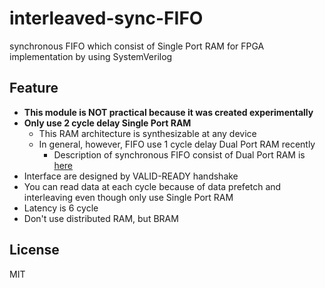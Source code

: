 # interleaved-sync-FIFO
synchronous FIFO which consist of Single Port RAM for FPGA implementation by using SystemVerilog

## Feature
- **This module is NOT practical because it was created experimentally**
- **Only use 2 cycle delay Single Port RAM**
    - This RAM architecture is synthesizable at any device
    - In general, however, FIFO use 1 cycle delay Dual Port RAM recently
        - Description of synchronous FIFO consist of Dual Port RAM is [here](https://github.com/kyk0910/SystemVerilog-sync-FIFO)
- Interface are designed by VALID-READY handshake
- You can read data at each cycle because of data prefetch and interleaving even though only use Single Port RAM
- Latency is 6 cycle
- Don't use distributed RAM, but BRAM

## License
MIT
